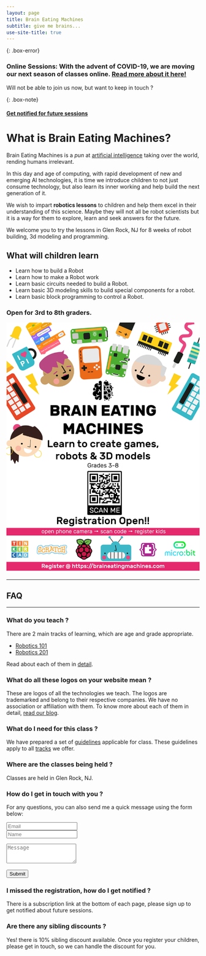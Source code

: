 ```yaml
---
layout: page
title: Brain Eating Machines
subtitle: give me brains...
use-site-title: true
---
```


{: .box-error}
### Online Sessions: With the advent of COVID-19, we are moving our next season of classes online. [Read more about it here!](https://docs.google.com/forms/d/e/1FAIpQLSeOggriluPVe8bfDM-Tf0ebD45pNOzGcPlI4yX8GKM0L05uHg/viewform?fbclid=IwAR22FBMMBpQY7cSyQq-fzepaXOdTdsoQIN_TyBbwWVmu5OOWWBEr1IcfWL0)

Will not be able to join us now, but want to keep in touch ?

{: .box-note}
#### [Get notified for future sessions](https://mailchi.mp/99bd5aafc3f9/summer2020)

# What is Brain Eating Machines?
Brain Eating Machines is a *pun* at [artificial intelligence](https://en.wikipedia.org/wiki/Artificial_intelligence) taking over the world, rending humans irrelevant.

In this day and age of computing, with rapid development of new and emerging AI technologies, it is time we introduce children to not just consume technology, but also learn its inner working and help build the next generation of it.

We wish to impart **robotics lessons** to children and help them excel in their understanding of this science. Maybe they will not all be robot scientists but it is a way for them to explore, learn and seek answers for the future.

We welcome you to try the lessons in Glen Rock, NJ for 8 weeks of robot building, 3d modeling and programming.

## What will children learn
 * Learn how to build a Robot
 * Learn how to make a Robot work
 * Learn basic circuits needed to build a Robot.
 * Learn basic 3D modeling skills to build special components for a robot.
 * Learn basic block programming to control a Robot.

### Open for 3rd to 8th graders.

[![Poster](/img/BEMPoster.jpg)](/courses/register)

-----
## FAQ
-----

### What do you teach ?

There are 2 main tracks of learning, which are age and grade appropriate.

 * [Robotics 101](/courses/101-robotics)
 * [Robotics 201](/courses/201-robotics)
 <!-- * [3D Modeling](/courses/103-programming) -->

Read about each of them in [detail](/courses).

### What do all these logos on your website mean ?

These are logos of all the technologies we teach. The logos are trademarked and belong to their respective companies. We have no association or affiliation with them. To know more about each of them in detail, [read our blog](/blog).

### What do I need for this class ?

We have prepared a set of [guidelines](/courses/guidelines) applicable for class. These guidelines apply to all [tracks](/courses) we offer.

### Where are the classes being held ?
Classes are held in Glen Rock, NJ.

<!-- ### Who is teaching this class ?

Read about the coach more in [about](/aboutme) section. -->

### How do I get in touch with you ?

<form action="https://formspree.io/xpzwedgw" method="POST" class="form" id="contact-form">
  <p>For any questions, you can also send me a quick message using the form below:</p>
  <p>
  <div class="row">
    <div class="col-xs-6">
      <input type="email" name="_replyto" class="form-control input-lg" placeholder="Email" title="Email">
    </div>
    <div class="col-xs-6">
      <input type="text" name="name" class="form-control input-lg" placeholder="Name" title="Name">
    </div>
  </div>
  </p>
  <input type="hidden" name="_subject" value="New submission from braineatingmachines.com">
  <p>
  <textarea type="text" name="content" class="form-control input-lg" placeholder="Message" title="Message" required="required" rows="3"></textarea>
  </p>
  <input type="text" name="_gotcha" style="display:none">
  <input type="hidden" name="_next" value="?message=Your message was sent successfully, thanks!">
  <p style="align:right">
  <button type="submit" class="btn btn-lg btn-primary">Submit</button>
  </p>
</form>

### I missed the registration, how do I get notified ?

There is a subscription link at the bottom of each page, please sign up to get notified about future sessions.

### Are there any sibling discounts ?

Yes! there is 10% sibling discount available. Once you register your children, please get in touch, so we can handle the discount for you.
